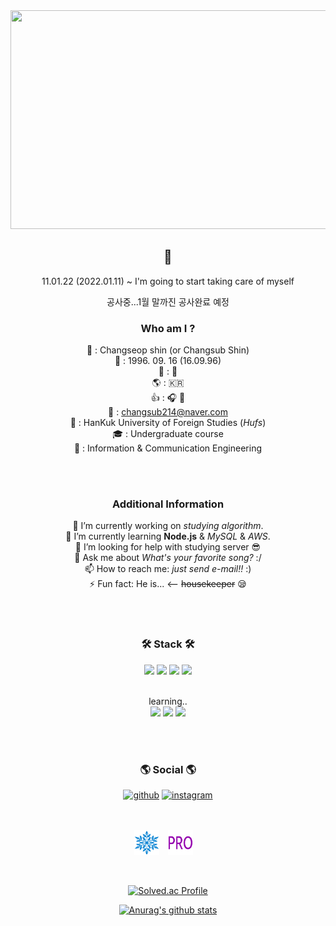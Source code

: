 
<!--
**changsub214/changsub214** is a ✨ _special_ ✨ repository because its `README.md` (this file) appears on your GitHub profile.
-->
<div align="center">

  <img src="https://user-images.githubusercontent.com/18750947/149539794-bd8430e0-e493-4a26-b5f2-b03e14e9c4ae.jpg"  width="640" height="350">

  
  <br/>
  
##  :crescent_moon:    
  11.01.22 (2022.01.11) ~
I'm going to start taking care of myself

공사중...1월 말까진 공사완료 예정
  <br/>

  
  ### Who am I ?

:name_badge: : Changseop shin (or Changsub Shin)   
:birthday: : 1996. 09. 16 (16.09.96)   
:restroom: : :boy:   
:earth_americas: : :kr:   
  :+1: : :headphones: :running:   
:e-mail: : changsub214@naver.com     
  :school: : HanKuk University of Foreign Studies (*Hufs*)   
:mortar_board: :  Undergraduate course   
:blue_book: : Information & Communication Engineering   

  <br/><br/>
### Additional Information

  
 🔭 I’m currently working on *studying algorithm*.  
 🌱 I’m currently learning **Node.js** & *MySQL* & *AWS*.   
 🤔 I’m looking for help with studying server :sunglasses:    
 💬 Ask me about *What's your favorite song?* :/    
 📫 How to reach me: *just send e-mail!!* :)     
 ⚡ Fun fact: He is...  <-- ~~housekeeper~~ :sleepy:    
    
                           
                           
<br/><br/> 
  ### 🛠 Stack 🛠

  
<img src="https://img.shields.io/badge/Java-007396?style=flat-square&logo=Java&logoColor=white"> <img src="https://img.shields.io/badge/Python-3776AB?style=flat-square&logo=Python&logoColor=white"> <img src="https://img.shields.io/badge/C-A8B9CC?style=flat-sqaure&logo=c&logoColor=white"> 
<img src="https://img.shields.io/badge/Wireshark-1679A7?style=flat-sqaure&logo=Wireshark&logoColor=white">

<br/>
learning..<br/>
<img src="https://img.shields.io/badge/Node.js-339933?style=flat-sqaure&logo=Node.js&logoColor=white">
<img src="https://img.shields.io/badge/Amazon AWS-232F3E?style=flat-sqaure&logo=Amazon AWS&logoColor=white">
<img src="https://img.shields.io/badge/MySQL-4479A1?style=flat-sqaure&logo=MySQL&logoColor=white">


  
<br/><br/>
  
  
### :earth_americas: Social :earth_americas:

  
[<img src='https://cdn.jsdelivr.net/npm/simple-icons@3.0.1/icons/github.svg' alt='github' height='40'>](https://github.com/changsub214)  [<img src='https://cdn.jsdelivr.net/npm/simple-icons@3.0.1/icons/instagram.svg' alt='instagram' height='40'>](https://www.instagram.com/changsub_s/)  

  <br/><br/>
<a href='https://archiveprogram.github.com/'><img src='https://raw.githubusercontent.com/acervenky/animated-github-badges/master/assets/acbadge.gif' width='40' height='40'></a> <a href='https://github.com/pricing'><img src='https://raw.githubusercontent.com/acervenky/animated-github-badges/master/assets/pro.gif' width='40' height='40'></a> 

<br/>
  
  [![Solved.ac Profile](http://mazassumnida.wtf/api/v2/generate_badge?boj=changsub00)](https://solved.ac/changsub00/)

  
[![Anurag's github stats](https://github-readme-stats.vercel.app/api?username=changsub214&show_icons=true&theme=github_dark)](https://github.com/changsub214/github-readme-stats)

</div>




